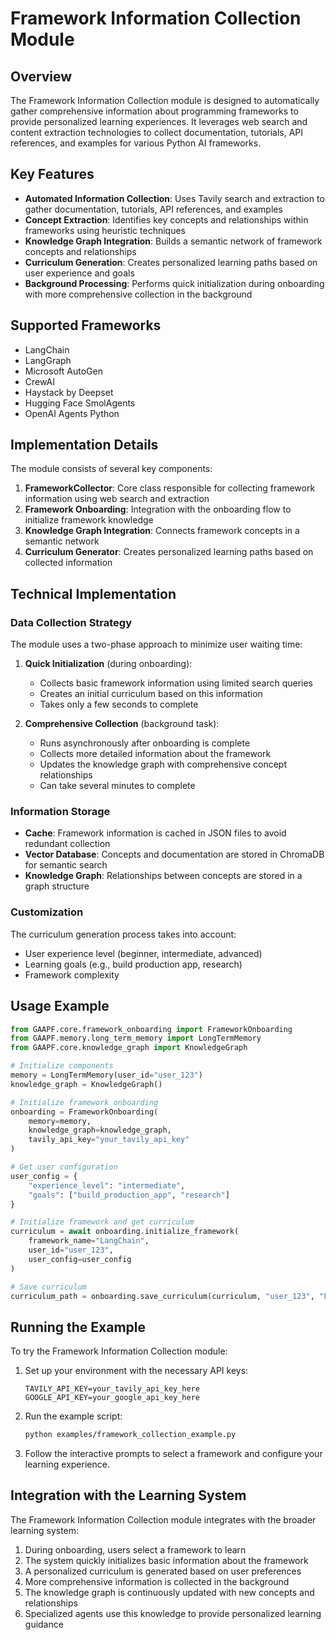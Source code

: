 # Framework Information Collection Module

## Overview

The Framework Information Collection module is designed to automatically gather comprehensive information about programming frameworks to provide personalized learning experiences. It leverages web search and content extraction technologies to collect documentation, tutorials, API references, and examples for various Python AI frameworks.

## Key Features

- **Automated Information Collection**: Uses Tavily search and extraction to gather documentation, tutorials, API references, and examples
- **Concept Extraction**: Identifies key concepts and relationships within frameworks using heuristic techniques
- **Knowledge Graph Integration**: Builds a semantic network of framework concepts and relationships
- **Curriculum Generation**: Creates personalized learning paths based on user experience and goals
- **Background Processing**: Performs quick initialization during onboarding with more comprehensive collection in the background

## Supported Frameworks

- LangChain
- LangGraph  
- Microsoft AutoGen
- CrewAI
- Haystack by Deepset
- Hugging Face SmolAgents
- OpenAI Agents Python

## Implementation Details

The module consists of several key components:

1. **FrameworkCollector**: Core class responsible for collecting framework information using web search and extraction
2. **Framework Onboarding**: Integration with the onboarding flow to initialize framework knowledge
3. **Knowledge Graph Integration**: Connects framework concepts in a semantic network
4. **Curriculum Generator**: Creates personalized learning paths based on collected information

## Technical Implementation

### Data Collection Strategy

The module uses a two-phase approach to minimize user waiting time:

1. **Quick Initialization** (during onboarding):
   - Collects basic framework information using limited search queries
   - Creates an initial curriculum based on this information
   - Takes only a few seconds to complete

2. **Comprehensive Collection** (background task):
   - Runs asynchronously after onboarding is complete
   - Collects more detailed information about the framework
   - Updates the knowledge graph with comprehensive concept relationships
   - Can take several minutes to complete

### Information Storage

- **Cache**: Framework information is cached in JSON files to avoid redundant collection
- **Vector Database**: Concepts and documentation are stored in ChromaDB for semantic search
- **Knowledge Graph**: Relationships between concepts are stored in a graph structure

### Customization

The curriculum generation process takes into account:

- User experience level (beginner, intermediate, advanced)
- Learning goals (e.g., build production app, research)
- Framework complexity

## Usage Example

```python
from GAAPF.core.framework_onboarding import FrameworkOnboarding
from GAAPF.memory.long_term_memory import LongTermMemory
from GAAPF.core.knowledge_graph import KnowledgeGraph

# Initialize components
memory = LongTermMemory(user_id="user_123")
knowledge_graph = KnowledgeGraph()

# Initialize framework onboarding
onboarding = FrameworkOnboarding(
    memory=memory,
    knowledge_graph=knowledge_graph,
    tavily_api_key="your_tavily_api_key"
)

# Get user configuration
user_config = {
    "experience_level": "intermediate",
    "goals": ["build_production_app", "research"]
}

# Initialize framework and get curriculum
curriculum = await onboarding.initialize_framework(
    framework_name="LangChain",
    user_id="user_123",
    user_config=user_config
)

# Save curriculum
curriculum_path = onboarding.save_curriculum(curriculum, "user_123", "LangChain")
```

## Running the Example

To try the Framework Information Collection module:

1. Set up your environment with the necessary API keys:
   ```
   TAVILY_API_KEY=your_tavily_api_key_here
   GOOGLE_API_KEY=your_google_api_key_here
   ```

2. Run the example script:
   ```bash
   python examples/framework_collection_example.py
   ```

3. Follow the interactive prompts to select a framework and configure your learning experience.

## Integration with the Learning System

The Framework Information Collection module integrates with the broader learning system:

1. During onboarding, users select a framework to learn
2. The system quickly initializes basic information about the framework
3. A personalized curriculum is generated based on user preferences
4. More comprehensive information is collected in the background
5. The knowledge graph is continuously updated with new concepts and relationships
6. Specialized agents use this knowledge to provide personalized learning guidance 